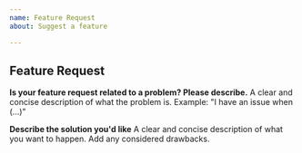 ```yaml
---
name: Feature Request
about: Suggest a feature

---
```


## Feature Request

**Is your feature request related to a problem? Please describe.**
A clear and concise description of what the problem is. Example: "I have an issue when (...)"

**Describe the solution you'd like**
A clear and concise description of what you want to happen. Add any considered drawbacks.
